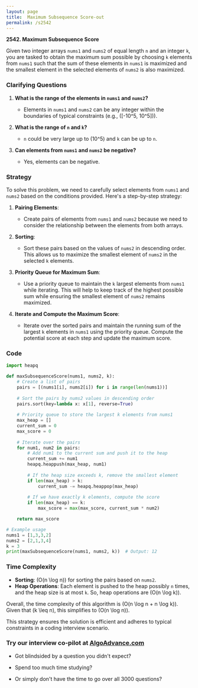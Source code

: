 ```yaml
---
layout: page
title:  Maximum Subsequence Score-out
permalink: /s2542
---
```


**2542. Maximum Subsequence Score**

Given two integer arrays `nums1` and `nums2` of equal length `n` and an integer `k`, you are tasked to obtain the maximum sum possible by choosing `k` elements from `nums1` such that the sum of these elements in `nums1` is maximized and the smallest element in the selected elements of `nums2` is also maximized.

### Clarifying Questions

1. **What is the range of the elements in `nums1` and `nums2`?**
   - Elements in `nums1` and `nums2` can be any integer within the boundaries of typical constraints (e.g., \([-10^5, 10^5]\)).

2. **What is the range of `n` and `k`?**
   - `n` could be very large up to \(10^5\) and `k` can be up to `n`.

3. **Can elements from `nums1` and `nums2` be negative?**
   - Yes, elements can be negative.

### Strategy

To solve this problem, we need to carefully select elements from `nums1` and `nums2` based on the conditions provided. Here's a step-by-step strategy:

1. **Pairing Elements**:
   - Create pairs of elements from `nums1` and `nums2` because we need to consider the relationship between the elements from both arrays.

2. **Sorting**:
   - Sort these pairs based on the values of `nums2` in descending order. This allows us to maximize the smallest element of `nums2` in the selected `k` elements.

3. **Priority Queue for Maximum Sum**:
   - Use a priority queue to maintain the `k` largest elements from `nums1` while iterating. This will help to keep track of the highest possible sum while ensuring the smallest element of `nums2` remains maximized.

4. **Iterate and Compute the Maximum Score**:
   - Iterate over the sorted pairs and maintain the running sum of the largest `k` elements in `nums1` using the priority queue. Compute the potential score at each step and update the maximum score.

### Code

```python
import heapq

def maxSubsequenceScore(nums1, nums2, k):
    # Create a list of pairs
    pairs = [(nums1[i], nums2[i]) for i in range(len(nums1))]
    
    # Sort the pairs by nums2 values in descending order
    pairs.sort(key=lambda x: x[1], reverse=True)
    
    # Priority queue to store the largest k elements from nums1
    max_heap = []
    current_sum = 0
    max_score = 0
    
    # Iterate over the pairs
    for num1, num2 in pairs:
        # Add num1 to the current sum and push it to the heap
        current_sum += num1
        heapq.heappush(max_heap, num1)
        
        # If the heap size exceeds k, remove the smallest element
        if len(max_heap) > k:
            current_sum -= heapq.heappop(max_heap)
        
        # If we have exactly k elements, compute the score
        if len(max_heap) == k:
            max_score = max(max_score, current_sum * num2)

    return max_score

# Example usage
nums1 = [1,3,3,2]
nums2 = [2,1,3,4]
k = 3
print(maxSubsequenceScore(nums1, nums2, k))  # Output: 12
```

### Time Complexity

- **Sorting**: \(O(n \log n)\) for sorting the pairs based on `nums2`.
- **Heap Operations**: Each element is pushed to the heap possibly `n` times, and the heap size is at most `k`. So, heap operations are \(O(n \log k)\).

Overall, the time complexity of this algorithm is \(O(n \log n + n \log k)\). Given that \(k \leq n\), this simplifies to \(O(n \log n)\).

This strategy ensures the solution is efficient and adheres to typical constraints in a coding interview scenario.


### Try our interview co-pilot at [AlgoAdvance.com](https://algoAdvance.com)

- Got blindsided by a question you didn't expect?

- Spend too much time studying?

- Or simply don't have the time to go over all 3000 questions?

